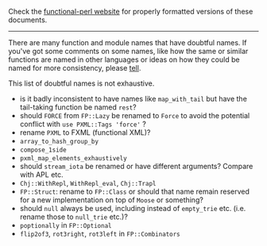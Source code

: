 Check the [functional-perl website](http://functional-perl.org/) for
properly formatted versions of these documents.

---

There are many function and module names that have doubtful names. If
you've got some comments on some names, like how the same or similar
functions are named in other languages or ideas on how they could be
named for more consistency, please [tell](//mailing_list.md).

This list of doubtful names is not exhaustive.

- is it badly inconsistent to have names like `map_with_tail` but have
  the tail-taking function be named `rest`?
- should `FORCE` from `FP::Lazy` be renamed to `Force` to avoid the
  potential conflict with `use PXML::Tags 'force'` ?
- rename `PXML` to FXML (functional XML)?
- `array_to_hash_group_by`
- `compose_1side`
- `pxml_map_elements_exhaustively`
- should `stream_iota` be renamed or have different arguments? Compare
  with APL etc.
- `Chj::WithRepl`, `WithRepl_eval`, `Chj::Trapl`
- `FP::Struct`: rename to `FP::Class` or should that name remain
  reserved for a new implementation on top of `Moose` or something?
- should `null` always be used, including instead of `empty_trie`
  etc. (i.e. rename those to `null_trie` etc.)?
- `poptionally` in `FP::Optional`
- `flip2of3`, `rot3right`, `rot3left` in `FP::Combinators`

